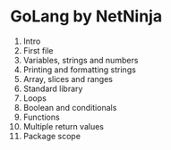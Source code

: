 # GoLang by NetNinja

1. Intro
2. First file
3. Variables, strings and numbers
4. Printing and formatting strings
5. Array, slices and ranges
6. Standard library
7. Loops
8. Boolean and conditionals
9. Functions
10. Multiple return values
11. Package scope
